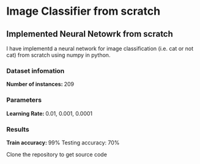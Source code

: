# Image Classifier from scratch

## Implemented Neural Netowrk from scratch

I have implementd a neural network for image classification (i.e. cat or not cat) from scratch using numpy in python.

### Dataset infomation
<b>Number of instances: </b> 209

### Parameters
<b>Learning Rate: </b> 0.01, 0.001, 0.0001

### Results
<b>Train accuracy: </b> 99%
</b>Testing accuracy: </b> 70%

Clone the repository to get source code
